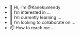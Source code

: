 - 👋 Hi, I’m @Kanekumendy
- 👀 I’m interested in ...
- 🌱 I’m currently learning ...
- 💞️ I’m looking to collaborate on ...
- 📫 How to reach me ...

<!---
Kanekumendy/Kanekumendy is a ✨ special ✨ repository because its `README.md` (this file) appears on your GitHub profile.
You can click the Preview link to take a look at your changes.
--->
